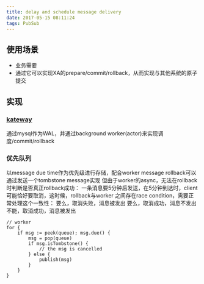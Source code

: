 ```yaml
---
title: delay and schedule message delivery
date: 2017-05-15 08:11:24
tags: PubSub
---
```


## 使用场景

- 业务需要
- 通过它可以实现XA的prepare/commit/rollback，从而实现与其他系统的原子提交

## 实现

### [kateway](https://github.com/funkygao/gafka/tree/master/cmd/kateway)

通过mysql作为WAL，并通过background worker(actor)来实现调度/commit/rollback

### 优先队列

以message due time作为优先级进行存储，配合worker
message rollback可以通过发送一个tombstone message实现
但由于worker的async，无法在rollback时判断是否真正rollback成功：
一条消息要5分钟后发送，在5分钟到达时，client可能恰好要取消，这时候，rollback与worker
之间存在race condition，需要正常处理这个一致性：
要么，取消失败，消息被发出
要么，取消成功，消息不发出
不能，取消成功，消息被发出
```
// worker
for {
    if msg := peek(queue); msg.due() {
        msg = pop(queue)
        if msg.isTombstone() {
            // the msg is cancelled
        } else {
            publish(msg)
        }
    }
}
```
